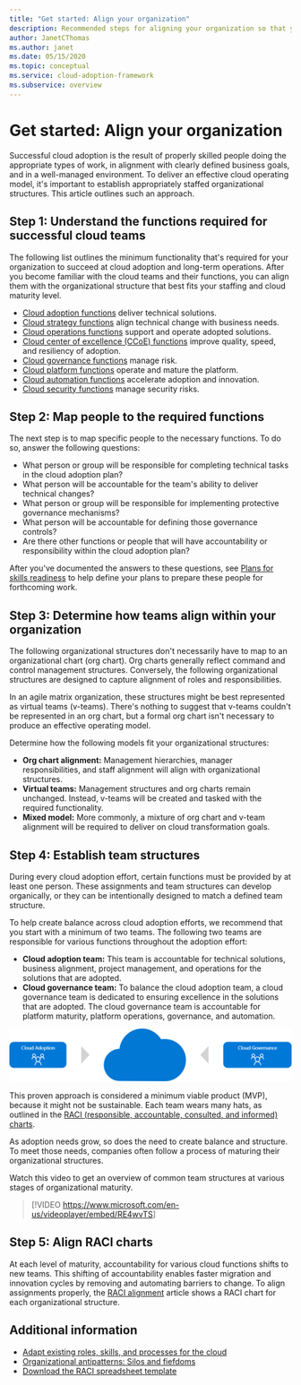 ```yaml
---
title: "Get started: Align your organization"
description: Recommended steps for aligning your organization so that you're ready for successful cloud adoption.
author: JanetCThomas
ms.author: janet
ms.date: 05/15/2020
ms.topic: conceptual
ms.service: cloud-adoption-framework
ms.subservice: overview
---
```


# Get started: Align your organization

Successful cloud adoption is the result of properly skilled people doing the appropriate types of work, in alignment with clearly defined business goals, and in a well-managed environment. To deliver an effective cloud operating model, it's important to establish appropriately staffed organizational structures. This article outlines such an approach.

## Step 1: Understand the functions required for successful cloud teams

The following list outlines the minimum functionality that's required for your organization to succeed at cloud adoption and long-term operations. After you become familiar with the cloud teams and their functions, you can align them with the organizational structure that best fits your staffing and cloud maturity level.

- [Cloud adoption functions](../organize/cloud-adoption.md) deliver technical solutions.
- [Cloud strategy functions](../organize/cloud-strategy.md) align technical change with business needs.
- [Cloud operations functions](../organize/cloud-operations.md) support and operate adopted solutions.
- [Cloud center of excellence (CCoE) functions](../organize/cloud-center-of-excellence.md) improve quality, speed, and resiliency of adoption.
- [Cloud governance functions](../organize/cloud-governance.md) manage risk.
- [Cloud platform functions](../organize/cloud-platform.md) operate and mature the platform.
- [Cloud automation functions](../organize/cloud-automation.md) accelerate adoption and innovation.
- [Cloud security functions](../organize/cloud-security.md) manage security risks.

## Step 2: Map people to the required functions

The next step is to map specific people to the necessary functions. To do so, answer the following questions:

- What person or group will be responsible for completing technical tasks in the cloud adoption plan?
- What person will be accountable for the team's ability to deliver technical changes?
- What person or group will be responsible for implementing protective governance mechanisms?
- What person will be accountable for defining those governance controls?
- Are there other functions or people that will have accountability or responsibility within the cloud adoption plan?

After you've documented the answers to these questions, see [Plans for skills readiness](../plan/adapt-roles-skills-processes.md) to help define your plans to prepare these people for forthcoming work.

## Step 3: Determine how teams align within your organization

The following organizational structures don't necessarily have to map to an organizational chart (org chart). Org charts generally reflect command and control management structures. Conversely, the following organizational structures are designed to capture alignment of roles and responsibilities.

In an agile matrix organization, these structures might be best represented as virtual teams (v-teams). There's nothing to suggest that v-teams couldn't be represented in an org chart, but a formal org chart isn't necessary to produce an effective operating model.

Determine how the following models fit your organizational structures:

- **Org chart alignment:** Management hierarchies, manager responsibilities, and staff alignment will align with organizational structures.
- **Virtual teams:** Management structures and org charts remain unchanged. Instead, v-teams will be created and tasked with the required functionality.
- **Mixed model:** More commonly, a mixture of org chart and v-team alignment will be required to deliver on cloud transformation goals.

## Step 4: Establish team structures

During every cloud adoption effort, certain functions must be provided by at least one person. These assignments and team structures can develop organically, or they can be intentionally designed to match a defined team structure.

To help create balance across cloud adoption efforts, we recommend that you start with a minimum of two teams. The following two teams are responsible for various functions throughout the adoption effort:

- **Cloud adoption team:** This team is accountable for technical solutions, business alignment, project management, and operations for the solutions that are adopted.
- **Cloud governance team:** To balance the cloud adoption team, a cloud governance team is dedicated to ensuring excellence in the solutions that are adopted. The cloud governance team is accountable for platform maturity, platform operations, governance, and automation.

![Diagram of cloud adoption with cloud governance counterbalance](../_images/ready/org-ready-best-practice.png)

This proven approach is considered a minimum viable product (MVP), because it might not be sustainable. Each team wears many hats, as outlined in the [RACI (responsible, accountable, consulted, and informed) charts](../organize/raci-alignment.md).

As adoption needs grow, so does the need to create balance and structure. To meet those needs, companies often follow a process of maturing their organizational structures.

Watch this video to get an overview of common team structures at various stages of organizational maturity.

> [!VIDEO <https://www.microsoft.com/en-us/videoplayer/embed/RE4wvTS>]

## Step 5: Align RACI charts

At each level of maturity, accountability for various cloud functions shifts to new teams. This shifting of accountability enables faster migration and innovation cycles by removing and automating barriers to change. To align assignments properly, the [RACI alignment](../organize/raci-alignment.md) article shows a RACI chart for each organizational structure.

## Additional information

- [Adapt existing roles, skills, and processes for the cloud](../plan/adapt-roles-skills-processes.md)
- [Organizational antipatterns: Silos and fiefdoms](../organize/fiefdoms-silos.md)
- [Download the RACI spreadsheet template](https://archcenter.blob.core.windows.net/cdn/fusion/management/raci-template.xlsx)
